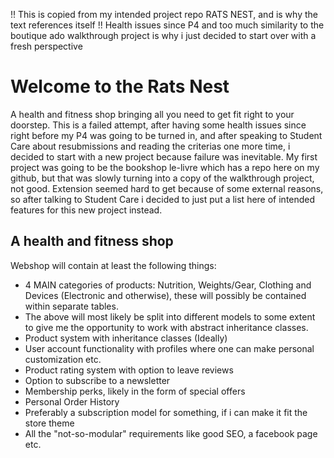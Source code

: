 !! This is copied from my intended project repo RATS NEST, and is why the text references itself !!
Health issues since P4 and too much similarity to the boutique ado walkthrough project is why i just decided to start over with a fresh perspective

# Welcome to the Rats Nest 
A health and fitness shop bringing all you need to get fit right to your doorstep. This is a failed attempt, after having some health issues since right before my P4 was going to be turned in, and after speaking to Student Care about resubmissions and reading the criterias one more time, i decided to start with a new project because failure was inevitable. My first project was going to be the bookshop le-livre which has a repo here on my github, but that was slowly turning into a copy of the walkthrough project, not good. Extension seemed hard to get because of some external reasons, so after talking to Student Care i decided to just put a list here of intended features for this new project instead.

## A health and fitness shop
Webshop will contain at least the following things:
* 4 MAIN categories of products: Nutrition, Weights/Gear, Clothing and Devices (Electronic and otherwise), these will possibly be contained within separate tables.
* The above will most likely be split into different models to some extent to give me the opportunity to work with abstract inheritance classes.
* Product system with inheritance classes (Ideally)
* User account functionality with profiles where one can make personal customization etc.
* Product rating system with option to leave reviews
* Option to subscribe to a newsletter
* Membership perks, likely in the form of special offers
* Personal Order History
* Preferably a subscription model for something, if i can make it fit the store theme
* All the "not-so-modular" requirements like good SEO, a facebook page etc.